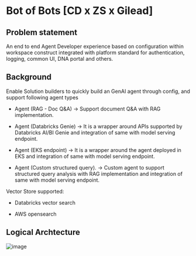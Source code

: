# Bot of Bots [CD x ZS x Gilead]

## Problem statement
An end to end Agent Developer experience based on configuration within workspace construct integrated with platform standard for authentication, logging, common UI, DNA portal and others.

## Background

Enable Solution builders to quickly build an GenAI agent through config, and support following agent types 

- Agent (RAG - Doc Q&A) → Support document Q&A with RAG implementation.

- Agent (Databricks Genie) → It is a wrapper around APIs supported by Databricks AI/BI Genie and integration of same with model serving endpoint.

- Agent (EKS endpoint) → It is a wrapper around the agent deployed in EKS and integration of same with model serving endpoint.

- Agent (Custom structured query). → Custom agent to support structured query analysis with RAG implementation and integration of same with model serving endpoint.

Vector Store supported:

- Databricks vector search

- AWS opensearch

## Logical Archtecture

![image](https://github.com/user-attachments/assets/ca5a8e67-8892-40ed-98fd-c7efb8710ef3)
